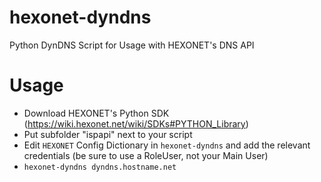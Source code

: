 # hexonet-dyndns
Python DynDNS Script for Usage with HEXONET's DNS API

# Usage
* Download HEXONET's Python SDK (https://wiki.hexonet.net/wiki/SDKs#PYTHON_Library)
* Put subfolder "ispapi" next to your script
* Edit `HEXONET` Config Dictionary in `hexonet-dyndns` and add the relevant credentials (be sure to use a RoleUser, not your Main User)
* `hexonet-dyndns dyndns.hostname.net`
